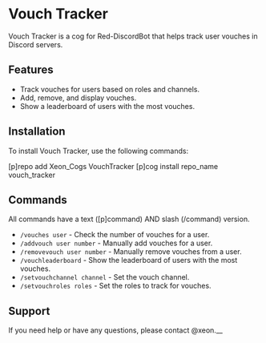 # Vouch Tracker

Vouch Tracker is a cog for Red-DiscordBot that helps track user vouches in Discord servers.

## Features

- Track vouches for users based on roles and channels.
- Add, remove, and display vouches.
- Show a leaderboard of users with the most vouches.

## Installation

To install Vouch Tracker, use the following commands:

[p]repo add Xeon_Cogs VouchTracker
[p]cog install repo_name vouch_tracker

## Commands

All commands have a text ([p]command) AND slash (/command) version.

- `/vouches user` - Check the number of vouches for a user.
- `/addvouch user number` - Manually add vouches for a user.
- `/removevouch user number` - Manually remove vouches from a user.
- `/vouchleaderboard` - Show the leaderboard of users with the most vouches.
- `/setvouchchannel channel` - Set the vouch channel.
- `/setvouchroles roles` - Set the roles to track for vouches.


## Support

If you need help or have any questions, please contact @xeon.__